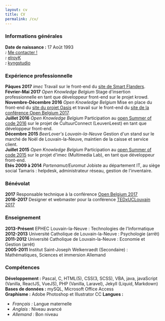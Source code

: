 ```yaml
---
layout: cv
title: CV
permalink: /cv/
---
```


### Informations générales

**Date de naissance :** 17 Août 1993<br> 
**<i class="fa fa-at" aria-hidden="true"> :</i>** [Me contacter !](mailto:kyngstudio@gmail.com)  
**<i class="fa fa-github" aria-hidden="true"> :</i>** <a href="https://github.com/elroyk/" target="_blank">elroyK</a><br>
**<i class="fa fa-linkedin" aria-hidden="true"> :</i>** <a href="https://www.linkedin.com/in/kyngstudio/" target="_blank">kyngstudio</a>

### Expérience professionnelle

**Pâques 2017** _imec_ Travail sur le front-end du <a href="https://smart.flanders.be" target="_blank">site de Smart Flanders</a>.  
**Février-Mai 2017** _Open Knowledge Belgium_ Stage d'insertion professionnelle en tant que développeur front-end sur le projet krowd.<br>
**Novembre-Décembre 2016** _Open Knowledge Belgium_ Mise en place du front-end du <a href="https://oasis.team" target="_blank">site du projet Oasis</a> et travail sur le front-end du <a href="http://2017.openbelgium.be" target="_blank">site de la conférence Open Belgium 2017</a>.  
**Juillet 2016** _Open Knowledge Belgium_ Participation au <a href="https://2016.summerofcode.be" target="_blank">open Summer of code 2016</a> sur le projet de CultuurConnect (LeuvenLeest) en tant que développeur front-end.  
**Décembre 2015** _BeerLover's Louvain-la-Neuve_ Gestion d'un stand sur le marché de Noël de Louvain-la-Neuve, maintien de la caisse et service client.  
**Juillet 2015** _Open Knowledge Belgium_ Participation au <a href="https://2015.summerofcode.be" target="_blank">open Summer of code 2015</a> sur le projet d'imec (Multimedia Lab), en tant que développeur front-end.  
**Etés 2009 à 2014** _Partenamut/Euromut_ Jobiste au département IT, au siège social Tamaris : helpdesk, administrateur réseau, gestion de l'inventaire.  

### Bénévolat

**2017** Responsable technique à la conférence <a href="http://2017.openbelgium.be" target="_blank">Open Belgium 2017</a><br>
**2016-2017** Designer et webmaster pour la conférence <a href="http://www.tedxuclouvain.com" target="_blank">TEDxUCLouvain 2017</a>

### Enseignement

**2013-Présent** EPHEC Louvain-la-Neuve : Technologies de l'Informatique  
**2012-2013** Université Catholique de Louvain-la-Neuve : Psychologie (arrêt)  
**2011-2012** Université Catholique de Louvain-la-Neuve : Economie et Gestion (arrêt)  
**2005-2011** Institut Saint-Joseph Welkenraedt (Secondaire) : Mathématiques, Sciences et immersion Allemand

### Compétences

**Développement :** Pascal, C, HTML(5), CSS(3, SCSS), VBA, java, javaScript (Vanilla, ReactJS, VueJS), PHP (Vanilla, Laravel), Jekyll (Liquid, Markdown) 
**Bases de données :** mySQL, Microsoft Office Access  
**Graphisme :** Adobe Photoshop et Illustrator CC
**Langues :**

*   _Français :_ Langue maternelle
*   _Anglais :_ Niveau avancé
*   _Allemand :_ Bon niveau